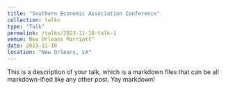 ```yaml
---
title: "Southern Economic Association Conference"
collection: talks
type: "Talk"
permalink: /talks/2023-11-18-talk-1
venue: New Orleans Marriott"
date: 2023-11-18
location: "New Orleans, LA"
---
```


This is a description of your talk, which is a markdown files that can be all markdown-ified like any other post. Yay markdown!


